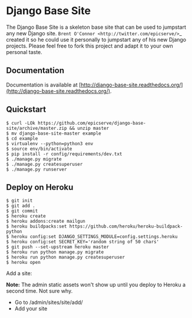 Django Base Site
================

The Django Base Site is a skeleton base site that can be used to jumpstart any
new Django site. `Brent O'Connor <http://twitter.com/epicserve/>`_ created it so
he could use it personally to jumpstart any of his new Django projects. Please
feel free to fork this project and adapt it to your own personal taste.


Documentation
-------------

Documentation is available at [http://django-base-site.readthedocs.org/](http://django-base-site.readthedocs.org/).


Quickstart
----------

    $ curl -LOk https://github.com/epicserve/django-base-site/archive/master.zip && unzip master
    $ mv django-base-site-master example
    $ cd example
    $ virtualenv --python=python3 env
    $ source env/bin/activate
    $ pip install -r config/requirements/dev.txt
    $ ./manage.py migrate
    $ ./manage.py createsuperuser
    $ ./manage.py runserver


Deploy on Heroku
----------------

    $ git init
    $ git add .
    $ git commit
    $ heroku create
    $ heroku addons:create mailgun
    $ heroku buildpacks:set https://github.com/heroku/heroku-buildpack-python
    $ heroku config:set DJANGO_SETTINGS_MODULE=config.settings.heroku
    $ heroku config:set SECRET_KEY='random string of 50 chars'
    $ git push --set-upstream heroku master
    $ heroku run python manage.py migrate
    $ heroku run python manage.py createsuperuser
    $ heroku open

Add a site:

**Note:** The admin static assets won't show up until you deploy to Heroku a second time. Not sure why.

* Go to /admin/sites/site/add/
* Add your site
